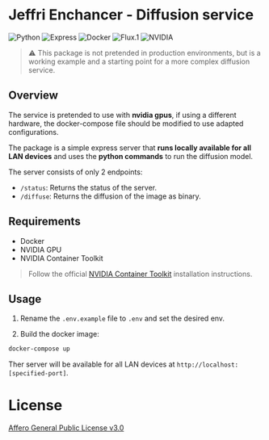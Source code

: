 # Jeffri Enchancer - Diffusion service

![Python](https://img.shields.io/badge/Python-language-yellow?color=%23FFD43B) ![Express](https://img.shields.io/badge/Express-API-blue?color=%23404D59) ![Docker](https://img.shields.io/badge/Docker-containerization-blue?color=%2302496D) ![Flux.1](https://img.shields.io/badge/Flux.1-Diffusion-green?color=%23007ACC) ![NVIDIA](https://img.shields.io/badge/NVIDIA-GPU-green?color=%2376B900)

> ⚠️ This package is not pretended in production environments, but is a working example and a starting point for a more complex diffusion service.

## Overview

The service is pretended to use with **nvidia gpus**, if using a different hardware, the docker-compose file should be modified to use adapted configurations.

The package is a simple express server that **runs locally available for all LAN devices** and uses the **python commands** to run the diffusion model.

The server consists of only 2 endpoints:

-   `/status`: Returns the status of the server.
-   `/diffuse`: Returns the diffusion of the image as binary.

## Requirements

-   Docker
-   NVIDIA GPU
-   NVIDIA Container Toolkit

> Follow the official [NVIDIA Container Toolkit](https://docs.nvidia.com/datacenter/cloud-native/container-toolkit/latest/install-guide.html) installation instructions.

## Usage

1. Rename the `.env.example` file to `.env` and set the desired env.

2. Build the docker image:

```bash
docker-compose up
```

Ther server will be available for all LAN devices at `http://localhost:[specified-port]`.

# License

[Affero General Public License v3.0](./LICENSE)
